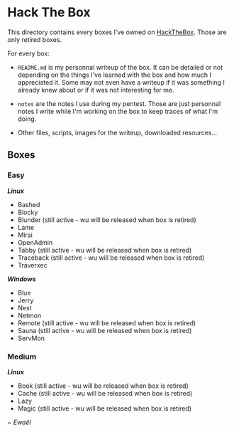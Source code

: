 # Hack The Box

This directory contains every boxes I've owned on [HackTheBox](https://www.hackthebox.eu/home). Those are only retired boxes.

For every box:

- `README.md` is my personnal writeup of the box. It can be detailed or not depending on the things I've learned with the box and how much I appreciated it. Some may not even have a writeup if it was something I already knew about or if it was not interesting for me.

- `notes` are the notes I use during my pentest. Those are just personnal notes I write while I'm working on the box to keep traces of what I'm doing.

- Other files, scripts, images for the writeup, downloaded resources...

## Boxes

### Easy

***Linux***

* Bashed
* Blocky
* Blunder (still active - wu will be released when box is retired)
* Lame
* Mirai
* OpenAdmin
* Tabby (still active - wu will be released when box is retired)
* Traceback (still active - wu will be released when box is retired)
* Traverxec

***Windows***

* Blue
* Jerry
* Nest
* Netmon
* Remote (still active - wu will be released when box is retired)
* Sauna (still active - wu will be released when box is retired)
* ServMon

### Medium

***Linux***

* Book (still active - wu will be released when box is retired)
* Cache (still active - wu will be released when box is retired)
* Lazy
* Magic (still active - wu will be released when box is retired)

~ *Ewaël*
